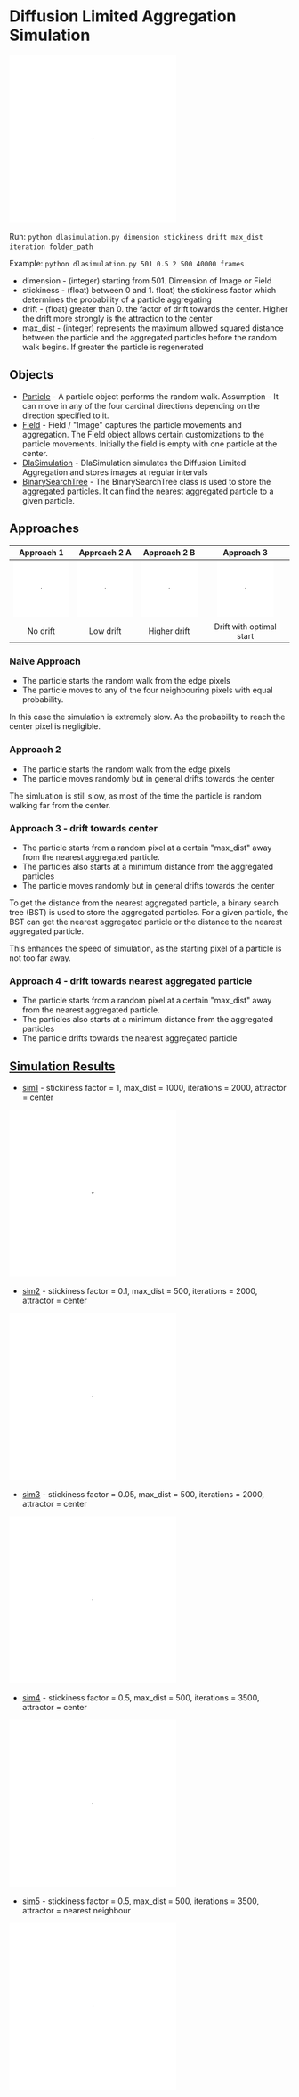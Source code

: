 # Diffusion Limited Aggregation Simulation
<img src="simulation_results/sim_5_loop.gif" width="300" height="300" />

Run:
`python dlasimulation.py dimension stickiness drift max_dist iteration folder_path`

Example: ``python dlasimulation.py 501 0.5 2 500 40000 frames``

* dimension - (integer) starting from 501. Dimension of Image or Field
* stickiness - (float) between 0 and 1. float) the stickiness factor which determines the probability of a particle aggregating
* drift - (float) greater than 0. the factor of drift towards the center. Higher the drift more strongly is the attraction to the center
* max_dist - (integer) represents the maximum allowed squared distance between 
the particle and the aggregated particles before the random walk begins.
 If greater the particle is regenerated
 
 ## Objects
 * [Particle](Particle.py) - A particle object performs the random walk. Assumption -  It can move in any of the four cardinal directions depending on the direction specified to it. 
 * [Field](Field.py) - Field / "Image" captures the particle movements and aggregation. The Field object allows certain customizations to the particle movements. Initially the field is empty with one particle at the center.
 * [DlaSimulation](dlasimulation.py) - DlaSimulation simulates the Diffusion Limited Aggregation and stores 
 images at regular intervals
 * [BinarySearchTree](BST.py) - The BinarySearchTree class is used to store the aggregated particles. It can find the nearest aggregated particle to a given particle. 
  
 ## Approaches
 |Approach 1 |Approach 2 A| Approach 2 B| Approach 3|
 |:---:|:---:|:---:|:---:|
 |![dla_1](simulation_results/randomwalk1.gif "low_drift")|![dla_1](simulation_results/randomwalk2.gif "low_drift")|![dla_1](simulation_results/randomwalk2_2.gif "low_drift")|![dla_1](simulation_results/randomwalk3.gif "low_drift")|
|No drift|Low drift|Higher drift|Drift with optimal start|
 ### Naive Approach 
  - The particle starts the random walk from the edge pixels
  - The particle moves to any of the four neighbouring pixels with equal probability.
 
 In this case the simulation is extremely slow. As the probability to reach the center pixel is negligible.
 
 ### Approach 2
   - The particle starts the random walk from the edge pixels
   - The particle moves randomly but in general drifts towards the center
   
  The simluation is still slow, as most of the time the particle is random walking far from the center.

   
 ### Approach 3 - drift towards center
   - The particle starts from a random pixel at a certain "max_dist" away from the nearest aggregated particle.
   - The particles also starts at a minimum distance from the aggregated particles
   - The particle moves randomly but in general drifts towards the center
     
   To get the distance from the nearest aggregated particle, a binary search tree (BST) is used to store the aggregated particles. 
   For a given particle, the BST can get the nearest aggregated particle or the distance to the nearest aggregated particle.
  
   
   This enhances the speed of simulation, as the starting pixel of a particle is not too far away.  

 ### Approach 4 - drift towards nearest aggregated particle
   - The particle starts from a random pixel at a certain "max_dist" away from the nearest aggregated particle.
   - The particles also starts at a minimum distance from the aggregated particles
   - The particle drifts towards the nearest aggregated particle

 ## [Simulation Results](simulation_results)
 * [sim1](simulation_results/sim1) - stickiness factor = 1, max_dist = 1000, iterations = 2000, attractor = center
 <img src="simulation_results/sim_1_loop.gif" width="300" height="300" />
 
 * [sim2](simulation_results/sim2) -  stickiness factor = 0.1, max_dist = 500, iterations = 2000, attractor = center
 <img src="simulation_results/sim_2_loop.gif" width="300" height="300" />
 
 * [sim3](simulation_results/sim3) -  stickiness factor = 0.05, max_dist = 500, iterations = 2000, attractor = center
 <img src="simulation_results/sim_3_loop.gif" width="300" height="300" />
 
 * [sim4](simulation_results/sim4) -  stickiness factor = 0.5, max_dist = 500, iterations = 3500, attractor = center
 <img src="simulation_results/sim_4_loop.gif" width="300" height="300" />
 
  * [sim5](simulation_results/sim5) -  stickiness factor = 0.5, max_dist = 500, iterations = 3500, attractor = nearest neighbour
 <img src="simulation_results/sim_5_loop.gif" width="300" height="300" />
 
